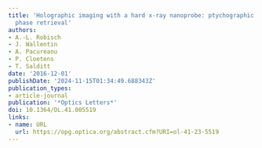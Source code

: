 ```yaml
---
title: 'Holographic imaging with a hard x-ray nanoprobe: ptychographic versus conventional
  phase retrieval'
authors:
- A.-L. Robisch
- J. Wallentin
- A. Pacureanu
- P. Cloetens
- T. Salditt
date: '2016-12-01'
publishDate: '2024-11-15T01:34:49.688343Z'
publication_types:
- article-journal
publication: '*Optics Letters*'
doi: 10.1364/OL.41.005519
links:
- name: URL
  url: https://opg.optica.org/abstract.cfm?URI=ol-41-23-5519
---
```

